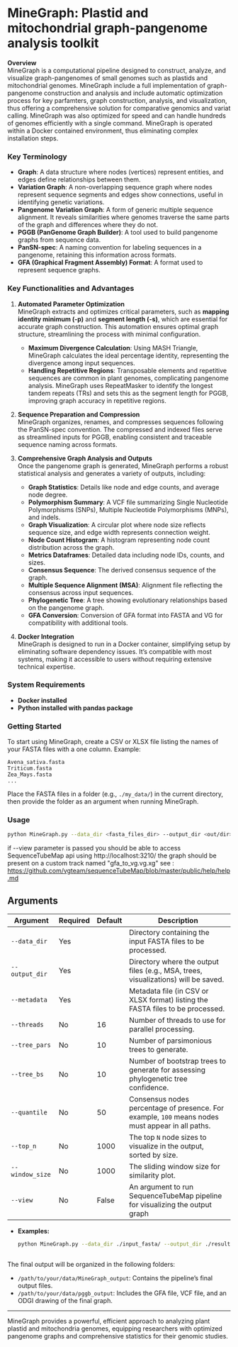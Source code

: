 
# MineGraph: Plastid and mitochondrial graph-pangenome analysis toolkit

**Overview**  
MineGraph is a computational pipeline designed to construct, analyze, and visualize graph-pangenomes of small genomes such as plastids and mitochondrial genomes. MineGraph include a full implementation of graph-pangenome construction and analysis and include automatic optimization process for key parfamters, graph construction, analysis, and visualization, thus offering a comprehensive solution for comparative genomics and variat calling. MineGraph was also optimized for speed and can handle hundreds of genomes efficiently with a single command. 
MineGraph is operated within a Docker contained environment, thus eliminating complex installation steps. 

### Key Terminology

- **Graph**: A data structure where nodes (vertices) represent entities, and edges define relationships between them.
- **Variation Graph**: A non-overlapping sequence graph where nodes represent sequence segments and edges show connections, useful in identifying genetic variations.
- **Pangenome Variation Graph**: A form of generic multiple sequence alignment. It reveals similarities where genomes traverse the same parts of the graph and differences where they do not.
- **PGGB (PanGenome Graph Builder)**: A tool used to build pangenome graphs from sequence data.
- **PanSN-spec**: A naming convention for labeling sequences in a pangenome, retaining this information across formats.
- **GFA (Graphical Fragment Assembly) Format**: A format used to represent sequence graphs.
  

### Key Functionalities and Advantages

1. **Automated Parameter Optimization**  
   MineGraph extracts and optimizes critical parameters, such as **mapping identity minimum (-p)** and **segment length (-s)**, which are essential for accurate graph construction. This automation ensures optimal graph structure, streamlining the process with minimal configuration.

   - **Maximum Divergence Calculation**: Using MASH Triangle, MineGraph calculates the ideal percentage identity, representing the divergence among input sequences.
   - **Handling Repetitive Regions**: Transposable elements and repetitive sequences are common in plant genomes, complicating pangenome analysis. MineGraph uses RepeatMasker to identify the longest tandem repeats (TRs) and sets this as the segment length for PGGB, improving graph accuracy in repetitive regions.

2. **Sequence Preparation and Compression**  
   MineGraph organizes, renames, and compresses sequences following the PanSN-spec convention. The compressed and indexed files serve as streamlined inputs for PGGB, enabling consistent and traceable sequence naming across formats.

3. **Comprehensive Graph Analysis and Outputs**  
   Once the pangenome graph is generated, MineGraph performs a robust statistical analysis and generates a variety of outputs, including:
   - **Graph Statistics**: Details like node and edge counts, and average node degree.
   - **Polymorphism Summary**: A VCF file summarizing Single Nucleotide Polymorphisms (SNPs), Multiple Nucleotide Polymorphisms (MNPs), and indels.
   - **Graph Visualization**: A circular plot where node size reflects sequence size, and edge width represents connection weight.
   - **Node Count Histogram**: A histogram representing node count distribution across the graph.
   - **Metrics Dataframes**: Detailed data including node IDs, counts, and sizes.
   - **Consensus Sequence**: The derived consensus sequence of the graph.
   - **Multiple Sequence Alignment (MSA)**: Alignment file reflecting the consensus across input sequences.
   - **Phylogenetic Tree**: A tree showing evolutionary relationships based on the pangenome graph.
   - **GFA Conversion**: Conversion of GFA format into FASTA and VG for compatibility with additional tools.

4. **Docker Integration**  
   MineGraph is designed to run in a Docker container, simplifying setup by eliminating software dependency issues. It’s compatible with most systems, making it accessible to users without requiring extensive technical expertise.

### System Requirements

- **Docker installed**
- **Python installed with pandas package**

### Getting Started

To start using MineGraph, create a CSV or XLSX file listing the names of your FASTA files with a one column. Example:

```plaintext
Avena_sativa.fasta
Triticum.fasta
Zea_Mays.fasta
...
```

Place the FASTA files in a folder (e.g., `./my_data/`) in the current directory, then provide the folder as an argument when running MineGraph.

### Usage

```bash
python MineGraph.py --data_dir <fasta_files_dir> --output_dir <out/dir>--metadata <csv_file>
```
if --view parameter is passed you should be able to access SequenceTubeMap api using http://localhost:3210/
the graph should be present on a custom track named "gfa_to_vg.vg.xg"
see : https://github.com/vgteam/sequenceTubeMap/blob/master/public/help/help.md

## Arguments

| Argument       | Required | Default   | Description                                                                                          |
|----------------|----------|-----------|------------------------------------------------------------------------------------------------------|
| `--data_dir`   | Yes      |           | Directory containing the input FASTA files to be processed.                                          |
| `--output_dir` | Yes      |           | Directory where the output files (e.g., MSA, trees, visualizations) will be saved.                   |
| `--metadata`   | Yes      |           | Metadata file (in CSV or XLSX format) listing the FASTA files to be processed.                       |
| `--threads`    | No       | 16        | Number of threads to use for parallel processing.                                                    |
| `--tree_pars`  | No       | 10        | Number of parsimonious trees to generate.                                                            |
| `--tree_bs`    | No       | 10        | Number of bootstrap trees to generate for assessing phylogenetic tree confidence.                    |
| `--quantile`   | No       | 50        | Consensus nodes percentage of presence. For example, `100` means nodes must appear in all paths.     |
| `--top_n`      | No       | 1000      | The top `N` node sizes to visualize in the output, sorted by size.                                   |
| `--window_size`| No       | 1000      | The sliding window size for similarity plot.                                                         |
| `--view`       | No       | False     | An argument to run SequenceTubeMap pipeline for visualizing the output graph                         |


- **Examples:**
  ```bash
  python MineGraph.py --data_dir ./input_fasta/ --output_dir ./results/ --metadata metadata.csv --threads 32 --tree_pars 20 --tree_bs 50 --quantile 75 --top_n 500
   
  ```

The final output will be organized in the following folders:
- `/path/to/your/data/MineGraph_output`: Contains the pipeline’s final output files.
- `/path/to/your/data/pggb_output`: Includes the GFA file, VCF file, and an ODGI drawing of the final graph.

---

MineGraph provides a powerful, efficient approach to analyzing plant plastid and mitochondria genomes, equipping researchers with optimized pangenome graphs and comprehensive statistics for their genomic studies.
